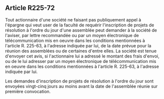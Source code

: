 Article R225-72
----
Tout actionnaire d'une société ne faisant pas publiquement appel à l'épargne qui
veut user de la faculté de requérir l'inscription de projets de résolution à
l'ordre du jour d'une assemblée peut demander à la société de l'aviser, par
lettre recommandée ou par un moyen électronique de télécommunication mis en
oeuvre dans les conditions mentionnées à l'article R. 225-63, à l'adresse
indiquée par lui, de la date prévue pour la réunion des assemblées ou de
certaines d'entre elles. La société est tenue d'envoyer cet avis, si
l'actionnaire lui a adressé le montant des frais d'envoi, ou de le lui adresser
par un moyen électronique de télécommunication mis en oeuvre dans les conditions
mentionnées à l'article R. 225-63, à l'adresse indiquée par lui.

Les demandes d'inscription de projets de résolution à l'ordre du jour sont
envoyées vingt-cinq jours au moins avant la date de l'assemblée réunie sur
première convocation.
